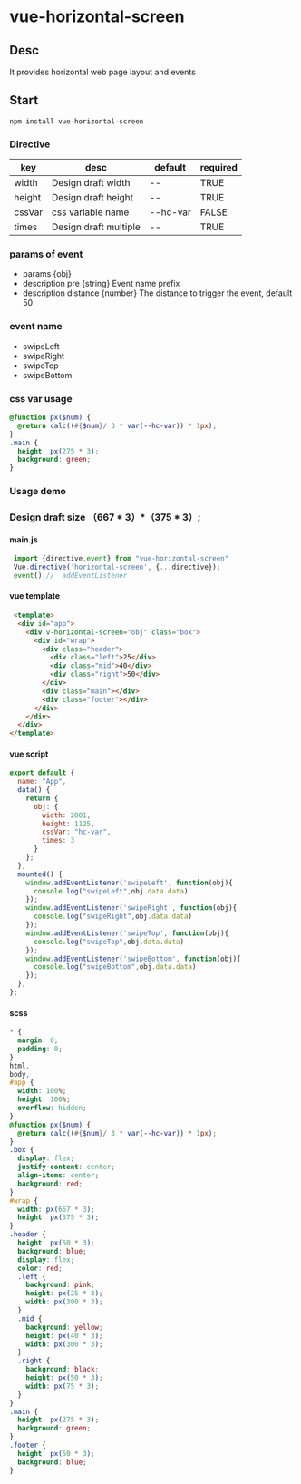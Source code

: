 # vue-horizontal-screen
## Desc
It provides horizontal web page layout and events

## Start
```
npm install vue-horizontal-screen
```
### Directive
|  key   | desc  |default |required|
|  ----  | ----  |---| ---|
| width  | Design draft width | -- | TRUE|
| height  | Design draft height | --|TRUE|
| cssVar  | css variable name | --hc-var |FALSE|
| times  | Design draft multiple |--|TRUE|

### params of event
* params {obj} 
*  description pre {string} Event name prefix
*  description distance {number}  The distance to trigger the event, default 50

### event name
* swipeLeft
* swipeRight
* swipeTop
* swipeBottom

### css var usage
```scss
@function px($num) {
  @return calc((#{$num}/ 3 * var(--hc-var)) * 1px);
}
.main {
  height: px(275 * 3);
  background: green;
}
```
### Usage demo
### Design draft size  （667 * 3）*（375 * 3）;
#### main.js
```javascript
 import {directive,event} from "vue-horizontal-screen"
 Vue.directive('horizontal-screen', {...directive});
 event();//  addEventListener
```
#### vue template
```html
 <template>
  <div id="app">
    <div v-horizontal-screen="obj" class="box">
      <div id="wrap">
        <div class="header">
          <div class="left">25</div>
          <div class="mid">40</div>
          <div class="right">50</div>
        </div>
        <div class="main"></div>
        <div class="footer"></div>
      </div>
    </div>
  </div>
</template>
```

#### vue script
```javascript
export default {
  name: "App",
  data() {
    return {
      obj: {
        width: 2001,
        height: 1125,
        cssVar: "hc-var",
        times: 3
      }
    };
  },
  mounted() {
    window.addEventListener('swipeLeft', function(obj){
      console.log("swipeLeft",obj.data.data)
    });
    window.addEventListener('swipeRight', function(obj){
      console.log("swipeRight",obj.data.data)
    });
    window.addEventListener('swipeTop', function(obj){
      console.log("swipeTop",obj.data.data)
    });
    window.addEventListener('swipeBottom', function(obj){
      console.log("swipeBottom",obj.data.data)
    });
  },
};
```
#### scss
```scss
* {
  margin: 0;
  padding: 0;
}
html,
body,
#app {
  width: 100%;
  height: 100%;
  overflow: hidden;
}
@function px($num) {
  @return calc((#{$num}/ 3 * var(--hc-var)) * 1px);
}
.box {
  display: flex;
  justify-content: center;
  align-items: center;
  background: red;
}
#wrap {
  width: px(667 * 3);
  height: px(375 * 3);
}
.header {
  height: px(50 * 3);
  background: blue;
  display: flex;
  color: red;
  .left {
    background: pink;
    height: px(25 * 3);
    width: px(300 * 3);
  }
  .mid {
    background: yellow;
    height: px(40 * 3);
    width: px(300 * 3);
  }
  .right {
    background: black;
    height: px(50 * 3);
    width: px(75 * 3);
  }
}
.main {
  height: px(275 * 3);
  background: green;
}
.footer {
  height: px(50 * 3);
  background: blue;
}
```
